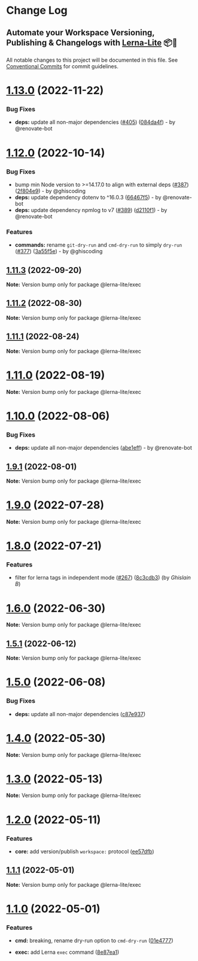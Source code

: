 # Change Log
## Automate your Workspace Versioning, Publishing & Changelogs with [Lerna-Lite](https://github.com/ghiscoding/lerna-lite) 📦🚀

All notable changes to this project will be documented in this file.
See [Conventional Commits](https://conventionalcommits.org) for commit guidelines.

# [1.13.0](https://github.com/ghiscoding/lerna-lite/compare/v1.12.0...v1.13.0) (2022-11-22)

### Bug Fixes

* **deps:** update all non-major dependencies ([#405](https://github.com/ghiscoding/lerna-lite/issues/405)) ([084da4f](https://github.com/ghiscoding/lerna-lite/commit/084da4f409b38f66bc1c5d4d2ef43f9a221ca80b)) - by @renovate-bot

# [1.12.0](https://github.com/ghiscoding/lerna-lite/compare/v1.11.3...v1.12.0) (2022-10-14)

### Bug Fixes

* bump min Node version to >=14.17.0 to align with external deps ([#387](https://github.com/ghiscoding/lerna-lite/issues/387)) ([2f804e9](https://github.com/ghiscoding/lerna-lite/commit/2f804e92bd319e2b27b1406ca82ec1fdab09c449)) - by @ghiscoding
* **deps:** update dependency dotenv to ^16.0.3 ([66467f5](https://github.com/ghiscoding/lerna-lite/commit/66467f593198736a3074b1afddb0c86ea860003c)) - by @renovate-bot
* **deps:** update dependency npmlog to v7 ([#389](https://github.com/ghiscoding/lerna-lite/issues/389)) ([d2110f1](https://github.com/ghiscoding/lerna-lite/commit/d2110f1aebe4b6cd44bcae2691fbd18fefc78299)) - by @renovate-bot

### Features

* **commands:** rename `git-dry-run` and `cmd-dry-run` to simply `dry-run` ([#377](https://github.com/ghiscoding/lerna-lite/issues/377)) ([3a55f5e](https://github.com/ghiscoding/lerna-lite/commit/3a55f5e8f7c26f3890f1c7099ca85c9d72cd2674)) - by @ghiscoding

## [1.11.3](https://github.com/ghiscoding/lerna-lite/compare/v1.11.2...v1.11.3) (2022-09-20)

**Note:** Version bump only for package @lerna-lite/exec

## [1.11.2](https://github.com/ghiscoding/lerna-lite/compare/v1.11.1...v1.11.2) (2022-08-30)

**Note:** Version bump only for package @lerna-lite/exec

## [1.11.1](https://github.com/ghiscoding/lerna-lite/compare/v1.11.0...v1.11.1) (2022-08-24)

**Note:** Version bump only for package @lerna-lite/exec

# [1.11.0](https://github.com/ghiscoding/lerna-lite/compare/v1.10.0...v1.11.0) (2022-08-19)

**Note:** Version bump only for package @lerna-lite/exec

# [1.10.0](https://github.com/ghiscoding/lerna-lite/compare/v1.9.1...v1.10.0) (2022-08-06)

### Bug Fixes

* **deps:** update all non-major dependencies ([abe1eff](https://github.com/ghiscoding/lerna-lite/commit/abe1eff71fe211c36d05518a43f74da33967a450)) - by @renovate-bot

## [1.9.1](https://github.com/ghiscoding/lerna-lite/compare/v1.9.0...v1.9.1) (2022-08-01)

**Note:** Version bump only for package @lerna-lite/exec

# [1.9.0](https://github.com/ghiscoding/lerna-lite/compare/v1.8.0...v1.9.0) (2022-07-28)

**Note:** Version bump only for package @lerna-lite/exec

# [1.8.0](https://github.com/ghiscoding/lerna-lite/compare/v1.6.0...v1.8.0) (2022-07-21)

### Features

* filter for lerna tags in independent mode ([#267](https://github.com/ghiscoding/lerna-lite/issues/267)) ([8c3cdb3](https://github.com/ghiscoding/lerna-lite/commit/8c3cdb38528baf7a4075c846bc33c8933a1a5c0b)) (by _Ghislain B_)

# [1.6.0](https://github.com/ghiscoding/lerna-lite/compare/v1.5.1...v1.6.0) (2022-06-30)

**Note:** Version bump only for package @lerna-lite/exec

## [1.5.1](https://github.com/ghiscoding/lerna-lite/compare/v1.5.0...v1.5.1) (2022-06-12)

**Note:** Version bump only for package @lerna-lite/exec

# [1.5.0](https://github.com/ghiscoding/lerna-lite/compare/v1.4.0...v1.5.0) (2022-06-08)

### Bug Fixes

* **deps:** update all non-major dependencies ([c87e937](https://github.com/ghiscoding/lerna-lite/commit/c87e937da725a1d8fa1d685bc3957baf0bcedcee))

# [1.4.0](https://github.com/ghiscoding/lerna-lite/compare/v1.3.0...v1.4.0) (2022-05-30)

**Note:** Version bump only for package @lerna-lite/exec

# [1.3.0](https://github.com/ghiscoding/lerna-lite/compare/v1.2.0...v1.3.0) (2022-05-13)

**Note:** Version bump only for package @lerna-lite/exec

# [1.2.0](https://github.com/ghiscoding/lerna-lite/compare/v1.1.1...v1.2.0) (2022-05-11)

### Features

* **core:** add version/publish `workspace:` protocol ([ee57dfb](https://github.com/ghiscoding/lerna-lite/commit/ee57dfbb3ad26cd4bd722e1b54941360ec22f698))

## [1.1.1](https://github.com/ghiscoding/lerna-lite/compare/v1.1.0...v1.1.1) (2022-05-01)

**Note:** Version bump only for package @lerna-lite/exec

# [1.1.0](https://github.com/ghiscoding/lerna-lite/compare/v1.0.5...v1.1.0) (2022-05-01)

### Features

* **cmd:** breaking, rename dry-run option to `cmd-dry-run` ([01e4777](https://github.com/ghiscoding/lerna-lite/commit/01e47776454bed89db320c17fae0c5c408af4940))

* **exec:** add Lerna `exec` command ([8e87ea1](https://github.com/ghiscoding/lerna-lite/commit/8e87ea1f3a9987e2700b07886e4f600af090f344))
